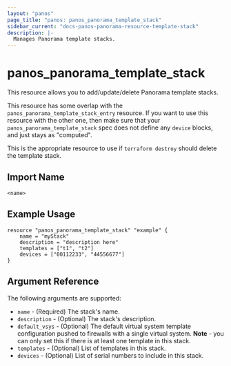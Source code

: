 ```yaml
---
layout: "panos"
page_title: "panos: panos_panorama_template_stack"
sidebar_current: "docs-panos-panorama-resource-template-stack"
description: |-
  Manages Panorama template stacks.
---
```


# panos_panorama_template_stack

This resource allows you to add/update/delete Panorama template stacks.

This resource has some overlap with the `panos_panorama_template_stack_entry`
resource.  If you want to use this resource with the other one, then make
sure that your `panos_panorama_template_stack` spec does not define any
`device` blocks, and just stays as "computed".

This is the appropriate resource to use if `terraform destroy` should delete
the template stack.


## Import Name

```
<name>
```


## Example Usage

```hcl
resource "panos_panorama_template_stack" "example" {
    name = "myStack"
    description = "description here"
    templates = ["t1", "t2"]
    devices = ["00112233", "44556677"]
}
```

## Argument Reference

The following arguments are supported:

* `name` - (Required) The stack's name.
* `description` - (Optional) The stack's description.
* `default_vsys` - (Optional) The default virtual system template configuration
  pushed to firewalls with a single virtual system.  **Note** - you can only
  set this if there is at least one template in this stack.
* `templates` - (Optional) List of templates in this stack.
* `devices` - (Optional) List of serial numbers to include in this stack.
